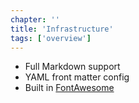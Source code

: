 ```yaml
---
chapter: ''
title: 'Infrastructure'
tags: ['overview']
---
```


* Full Markdown support
* YAML front matter config
* Built in [FontAwesome](http://fortawesome.github.com/Font-Awesome/)
